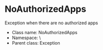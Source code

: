 NoAuthorizedApps
===============

Exception when there are no authorized apps




* Class name: NoAuthorizedApps
* Namespace: \
* Parent class: Exception








